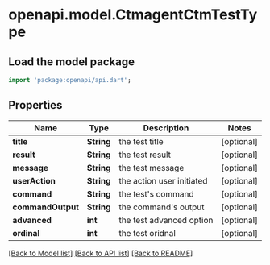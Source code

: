# openapi.model.CtmagentCtmTestType

## Load the model package
```dart
import 'package:openapi/api.dart';
```

## Properties
Name | Type | Description | Notes
------------ | ------------- | ------------- | -------------
**title** | **String** | the test title | [optional] 
**result** | **String** | the test result | [optional] 
**message** | **String** | the test message | [optional] 
**userAction** | **String** | the action user initiated | [optional] 
**command** | **String** | the test's command | [optional] 
**commandOutput** | **String** | the command's output | [optional] 
**advanced** | **int** | the test advanced option | [optional] 
**ordinal** | **int** | the test oridnal | [optional] 

[[Back to Model list]](../README.md#documentation-for-models) [[Back to API list]](../README.md#documentation-for-api-endpoints) [[Back to README]](../README.md)


